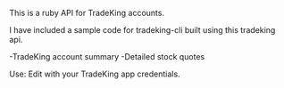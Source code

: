 This is a ruby API for TradeKing accounts.

I have included a sample code for tradeking-cli built using this tradeking api.

-TradeKing account summary 
-Detailed stock quotes

Use: Edit with your TradeKing app credentials.

